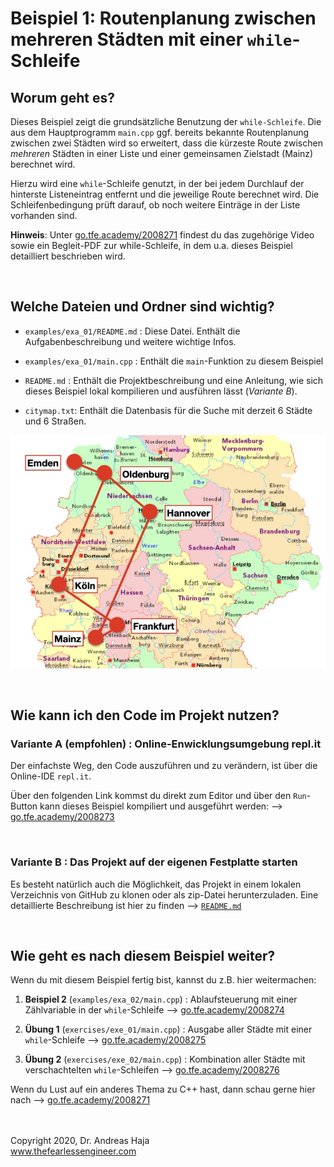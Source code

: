 # Beispiel 1: Routenplanung zwischen mehreren Städten mit einer `while`-Schleife 

## Worum geht es?
Dieses Beispiel zeigt die grundsätzliche Benutzung der `while-Schleife`. 
Die aus dem Hauptprogramm `main.cpp` ggf. bereits bekannte Routenplanung zwischen zwei Städten wird so erweitert, dass die kürzeste Route zwischen *mehreren* Städten in einer Liste und einer gemeinsamen Zielstadt (Mainz) berechnet wird. 

Hierzu wird eine `while`-Schleife genutzt, in der bei jedem Durchlauf der hinterste Listeneintrag entfernt und die jeweilige Route berechnet wird. Die Schleifenbedingung prüft darauf, ob noch weitere Einträge in der Liste vorhanden sind. 

**Hinweis**: Unter [go.tfe.academy/2008271](https://go.tfe.academy/2008271) findest du das zugehörige Video sowie ein Begleit-PDF zur while-Schleife, in dem u.a. dieses Beispiel detailliert beschrieben wird.

<br>

## Welche Dateien und Ordner sind wichtig?
- `examples/exa_01/README.md` : Diese Datei. Enthält die Aufgabenbeschreibung und weitere wichtige Infos.

- `examples/exa_01/main.cpp` : Enthält die `main`-Funktion zu diesem Beispiel

- `README.md` : Enthält die Projektbeschreibung und eine Anleitung, wie sich dieses Beispiel lokal kompilieren und ausführen lässt (*Variante B*).

- `citymap.txt`: Enthält die Datenbasis für die Suche mit derzeit 6 Städte und 6 Straßen.

![Alt-Text](./../../citymap.jpg "Streckennetz für die Pfadsuche")
  

<br>

## Wie kann ich den Code im Projekt nutzen?

###  **Variante A (empfohlen)** : Online-Enwicklungsumgebung repl.it

Der einfachste Weg, den Code auszuführen und zu verändern, ist über die Online-IDE `repl.it`. 

Über den folgenden Link kommst du direkt zum Editor und über den `Run`-Button kann dieses Beispiel kompiliert und ausgeführt werden: --> [go.tfe.academy/2008273](https://go.tfe.academy/2008273)

<br> 

###  **Variante B** : Das Projekt auf der eigenen Festplatte starten

Es besteht natürlich auch die Möglichkeit, das Projekt in einem lokalen Verzeichnis von GitHub zu klonen oder als zip-Datei herunterzuladen. Eine detaillierte Beschreibung ist hier zu finden --> [`README.md`](./../../README.md#)

<br>

## Wie geht es nach diesem Beispiel weiter? 

Wenn du mit diesem Beispiel fertig bist, kannst du z.B. hier weitermachen: 

1. **Beispiel 2** (`examples/exa_02/main.cpp`) : Ablaufsteuerung mit einer Zählvariable in der `while`-Schleife --> [go.tfe.academy/2008274](https://go.tfe.academy/2008274)

2. **Übung 1** (`exercises/exe_01/main.cpp`) : Ausgabe aller Städte mit einer `while`-Schleife --> [go.tfe.academy/2008275](https://go.tfe.academy/2008275)
   
3. **Übung 2** (`exercises/exe_02/main.cpp`) : Kombination aller Städte mit verschachtelten `while`-Schleifen --> [go.tfe.academy/2008276](https://go.tfe.academy/2008276)


Wenn du Lust auf ein anderes Thema zu C++ hast, dann schau gerne hier nach --> [go.tfe.academy/2008271](https://go.tfe.academy/2008271) 

<br><br>
Copyright 2020, Dr. Andreas Haja
<br>
www.thefearlessengineer.com